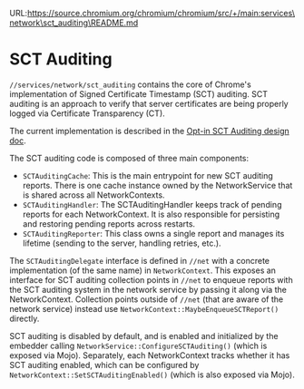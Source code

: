 URL:https://source.chromium.org/chromium/chromium/src/+/main:services\network\sct_auditing\README.md
# SCT Auditing

`//services/network/sct_auditing` contains the core of Chrome's implementation
of Signed Certificate Timestamp (SCT) auditing. SCT auditing is an approach to
verify that server certificates are being properly logged via Certificate
Transparency (CT).

The current implementation is described in the
[Opt-in SCT Auditing design doc][1].

[1]: https://docs.google.com/document/d/1G1Jy8LJgSqJ-B673GnTYIG4b7XRw2ZLtvvSlrqFcl4A/edit

The SCT auditing code is composed of three main components:

* `SCTAuditingCache`: This is the main entrypoint for new SCT auditing
  reports. There is one cache instance owned by the NetworkService that is
  shared across all NetworkContexts.
* `SCTAuditingHandler`: The SCTAuditingHandler keeps track of pending reports
  for each NetworkContext. It is also responsible for persisting and restoring
  pending reports across restarts.
* `SCTAuditingReporter`: This class owns a single report and manages its
  lifetime (sending to the server, handling retries, etc.).

The `SCTAuditingDelegate` interface is defined in `//net` with a concrete
implementation (of the same name) in `NetworkContext`. This exposes an interface
for SCT auditing collection points in `//net` to enqueue reports with the SCT
auditing system in the network service by passing it along via the
NetworkContext. Collection points outside of `//net` (that are aware of the
network service) instead use `NetworkContext::MaybeEnqueueSCTReport()` directly.

SCT auditing is disabled by default, and is enabled and initialized by the
embedder calling `NetworkService::ConfigureSCTAuditing()` (which is exposed via
Mojo). Separately, each NetworkContext tracks whether it has SCT auditing
enabled, which can be configured by `NetworkContext::SetSCTAuditingEnabled()`
(which is also exposed via Mojo).
